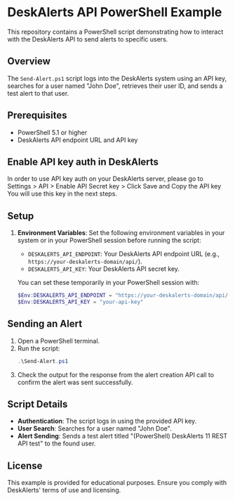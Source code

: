 # DeskAlerts API PowerShell Example

This repository contains a PowerShell script demonstrating how to interact with the DeskAlerts API to send alerts to specific users.

## Overview

The `Send-Alert.ps1` script logs into the DeskAlerts system using an API key, searches for a user named "John Doe", retrieves their user ID, and sends a test alert to that user.

## Prerequisites

- PowerShell 5.1 or higher
- DeskAlerts API endpoint URL and API key

## Enable API key auth in DeskAlerts

In order to use API key auth on your DeskAlerts server, please go to Settings > API > Enable API Secret key > Click Save and Copy the API key
You will use this key in the next steps.

## Setup

1. **Environment Variables**: Set the following environment variables in your system or in your PowerShell session before running the script:
   - `DESKALERTS_API_ENDPOINT`: Your DeskAlerts API endpoint URL (e.g., `https://your-deskalerts-domain/api/`).
   - `DESKALERTS_API_KEY`: Your DeskAlerts API secret key.

   You can set these temporarily in your PowerShell session with:
   ```powershell
   $Env:DESKALERTS_API_ENDPOINT = "https://your-deskalerts-domain/api/"
   $Env:DESKALERTS_API_KEY = "your-api-key"
   ```

## Sending an Alert

1. Open a PowerShell terminal.
2. Run the script:
   ```powershell
   .\Send-Alert.ps1
   ```
3. Check the output for the response from the alert creation API call to confirm the alert was sent successfully.

## Script Details

- **Authentication**: The script logs in using the provided API key.
- **User Search**: Searches for a user named "John Doe".
- **Alert Sending**: Sends a test alert titled "(PowerShell) DeskAlerts 11 REST API test" to the found user.

## License

This example is provided for educational purposes. Ensure you comply with DeskAlerts' terms of use and licensing.
